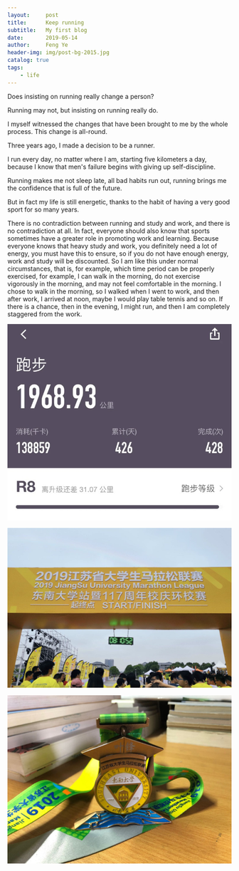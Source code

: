 ```yaml
---
layout:     post
title:      Keep running
subtitle:   My first blog
date:       2019-05-14
author:     Feng Ye
header-img: img/post-bg-2015.jpg
catalog: true
tags:
    - life
---
```



Does insisting on running really change a person?

Running may not, but insisting on running really do. 

I myself witnessed the changes that have been brought to me by the whole process. This change is all-round.

Three years ago, I made a decision to be a runner.

I run every day, no matter where I am, starting five kilometers a day, because I know that men's failure begins with giving up self-discipline.

Running makes me not sleep late, all bad habits run out, running brings me the confidence that is full of the future.

But in fact my life is still energetic, thanks to the habit of having a very good sport for so many years.

There is no contradiction between running and study and work, and there is no contradiction at all. 
In fact, everyone should also know that sports sometimes have a greater role in promoting work and learning. 
Because everyone knows that heavy study and work, you definitely need a lot of energy, you must have this to ensure, so if you do not have enough energy, work and study will be discounted. 
So I am like this under normal circumstances, that is, for example, which time period can be properly exercised, for example, I can walk in the morning, do not exercise vigorously in the morning, and may not feel comfortable in the morning. 
I chose to walk in the morning, so I walked when I went to work, and then after work, I arrived at noon, maybe I would play table tennis and so on. 
If there is a chance, then in the evening, I might run, and then I am completely staggered from the work. 

![](/img/in-post/Running/Keep.jpg)

![](/img/in-post/Running/SEU.jpg)

![](/img/in-post/Running/SEU1.jpg)

